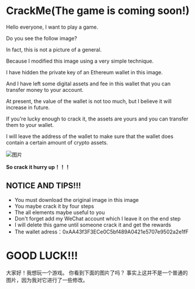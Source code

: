 # CrackMe(The game is coming soon!)

Hello everyone, I want to play a game.

Do you see the follow image?

In fact, this is not a picture of a general.

Because I modified this image using a very simple technique.

I have hidden the private key of an Ethereum wallet in this image.

And I have left some digital assets and fee in this wallet that you can transfer money to your account.

At present, the value of the wallet is not too much, but I believe it will increase in future.

If you're lucky enough to crack it, the assets are yours and you can transfer them to your wallet.

I will leave the address of the wallet to make sure that the wallet does contain a certain amount of crypto assets.

![图片](https://user-images.githubusercontent.com/76581055/121801377-98ac6780-cc69-11eb-85f9-0ab24dd038a7.png)

**So crack it hurry up！！！**

## NOTICE AND TIPS!!!

- You must download the original image in this image
- You maybe crack it by four steps
- The all elements maybe useful to you
- Don't forget add my WeChat account which I leave it on the end step
- I will delete this game until someone crack it and get the rewards
- The wallet adress：0xAA43f3F3ECe0C5bf489A0421e5707e9502a2e1fF

# GOOD LUCK!!!

大家好！我想玩一个游戏。
你看到下面的图片了吗？
事实上这并不是一个普通的图片，因为我对它进行了一些修改。
